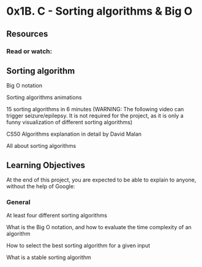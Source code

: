 # 0x1B. C - Sorting algorithms & Big O

## Resources

### Read or watch:

## Sorting algorithm

Big O notation

Sorting algorithms animations

15 sorting algorithms in 6 minutes (WARNING: The following video can trigger seizure/epilepsy. It is not required for the project, as it is only a funny visualization of different sorting algorithms)

CS50 Algorithms explanation in detail by David Malan

All about sorting algorithms

## Learning Objectives

At the end of this project, you are expected to be able to explain to anyone, without the help of Google:

### General

At least four different sorting algorithms

What is the Big O notation, and how to evaluate the time complexity of an algorithm

How to select the best sorting algorithm for a given input

What is a stable sorting algorithm

